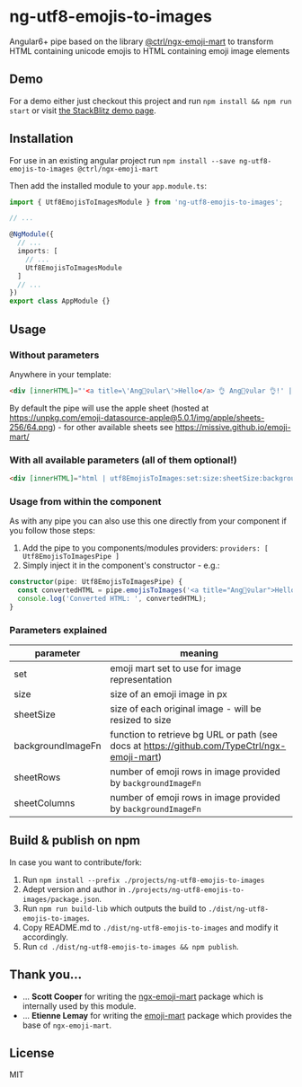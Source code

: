 # ng-utf8-emojis-to-images

Angular6+ pipe based on the library [@ctrl/ngx-emoji-mart](https://www.npmjs.com/package/@ctrl/ngx-emoji-mart) to transform HTML containing unicode emojis to HTML containing emoji image elements

## Demo

For a demo either just checkout this project and run `npm install && npm run start` or visit [the StackBlitz demo page](https://stackblitz.com/github/lentschi/ng-utf8-emojis-to-images?file=src%2Fapp%2Fapp.component.html).

## Installation

For use in an existing angular project run `npm install --save ng-utf8-emojis-to-images @ctrl/ngx-emoji-mart`

Then add the installed module to your `app.module.ts`:

```typescript
import { Utf8EmojisToImagesModule } from 'ng-utf8-emojis-to-images';

// ...

@NgModule({
  // ...
  imports: [
    // ...
    Utf8EmojisToImagesModule
  ]
  // ...
})
export class AppModule {}

```


## Usage

### Without parameters

Anywhere in your template:

```html
<div [innerHTML]="'<a title=\'Ang🧛‍♀️ular\'>Hello</a> 👌 Ang🧛‍♀️ular 👌!' | utf8EmojisToImages"></div>
```

By default the pipe will use the apple sheet
(hosted at https://unpkg.com/emoji-datasource-apple@5.0.1/img/apple/sheets-256/64.png) - for other available sheets see https://missive.github.io/emoji-mart/

### With all available parameters (all of them optional!)

```html
<div [innerHTML]="html | utf8EmojisToImages:set:size:sheetSize:backgroundImageFn:sheetRows:sheetColumns"></div>
```

### Usage from within the component

As with any pipe you can also use this one directly from your component if you follow those steps:

1. Add the pipe to you components/modules providers: `providers: [ Utf8EmojisToImagesPipe ]`
2. Simply inject it in the component's constructor - e.g.:

```typescript
constructor(pipe: Utf8EmojisToImagesPipe) {
  const convertedHTML = pipe.emojisToImages('<a title="Ang🧛‍♀️ular">Hello</a> 👌 Ang🧛‍♀️ular 👌!');
  console.log('Converted HTML: ', convertedHTML);
}
```

### Parameters explained

| parameter | meaning |
| ---- | ---- |
| set | emoji mart set to use for image representation
| size | size of an emoji image in px
| sheetSize | size of each original image - will be resized to size
| backgroundImageFn | function to retrieve bg URL or path (see docs at https://github.com/TypeCtrl/ngx-emoji-mart)
| sheetRows | number of emoji rows in image provided by `backgroundImageFn`
| sheetColumns | number of emoji rows in image provided by `backgroundImageFn`


## Build & publish on npm

In case you want to contribute/fork:

1. Run `npm install --prefix ./projects/ng-utf8-emojis-to-images`
1. Adept version and author in `./projects/ng-utf8-emojis-to-images/package.json`.
1. Run `npm run build-lib` which outputs the build to `./dist/ng-utf8-emojis-to-images`.
1. Copy README.md to `./dist/ng-utf8-emojis-to-images` and modify it accordingly.
1. Run `cd ./dist/ng-utf8-emojis-to-images && npm publish`.

## Thank you...

- ... __Scott Cooper__ for writing the [ngx-emoji-mart](https://github.com/TypeCtrl/ngx-emoji-mart) package which is internally used by this module.
- ... __Etienne Lemay__ for writing the [emoji-mart](https://github.com/missive/emoji-mart) package which provides the base of `ngx-emoji-mart`.

## License

MIT
